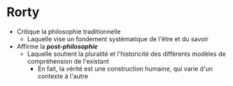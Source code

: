 # Rorty

- Critique la philosophie traditionnelle
  - Laquelle vise un fondement systématique de l'être et du savoir
- Affirme la ***post-philosophie***
  - Laquelle soutient la pluralité et l'historicité des différents modèles de compréhension de l'existant
    - En fait, la vérité est une construction humaine, qui varie d'un contexte à l'autre
